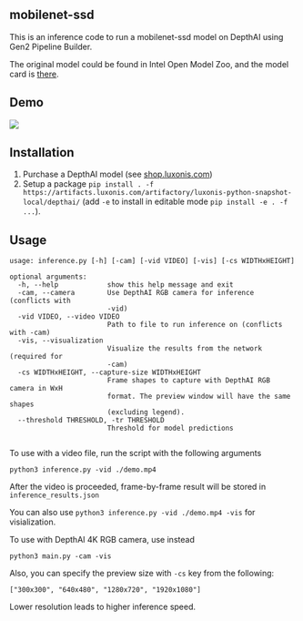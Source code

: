 ## mobilenet-ssd

This is an inference code to run a mobilenet-ssd model on DepthAI using Gen2 Pipeline Builder.

The original model could be found in Intel Open Model Zoo, and the model card is [there](https://github.com/openvinotoolkit/open_model_zoo/blob/efd238d02035f8a5417b7b1e25cd4c997d44351f/models/public/mobilenet-ssd/mobilenet-ssd.md).


## Demo

![](demo.gif)

## Installation

1. Purchase a DepthAI model (see [shop.luxonis.com](https://shop.luxonis.com/))
2. Setup a package `pip install . -f https://artifacts.luxonis.com/artifactory/luxonis-python-snapshot-local/depthai/` (add `-e` to install in editable mode `pip install -e . -f ...`).

## Usage

```
usage: inference.py [-h] [-cam] [-vid VIDEO] [-vis] [-cs WIDTHxHEIGHT]

optional arguments:
  -h, --help            show this help message and exit
  -cam, --camera        Use DepthAI RGB camera for inference (conflicts with
                        -vid)
  -vid VIDEO, --video VIDEO
                        Path to file to run inference on (conflicts with -cam)
  -vis, --visualization
                        Visualize the results from the network (required for
                        -cam)
  -cs WIDTHxHEIGHT, --capture-size WIDTHxHEIGHT
                        Frame shapes to capture with DepthAI RGB camera in WxH
                        format. The preview window will have the same shapes
                        (excluding legend).
  --threshold THRESHOLD, -tr THRESHOLD
                        Threshold for model predictions


```

To use with a video file, run the script with the following arguments

```
python3 inference.py -vid ./demo.mp4
```

After the video is proceeded, frame-by-frame result will be stored in `inference_results.json`

You can also use `python3 inference.py -vid ./demo.mp4 -vis` for visialization.

To use with DepthAI 4K RGB camera, use instead

```
python3 main.py -cam -vis
```

Also, you can specify the preview size with `-cs` key from the following:

```
["300x300", "640x480", "1280x720", "1920x1080"]
```

Lower resolution leads to higher inference speed.
